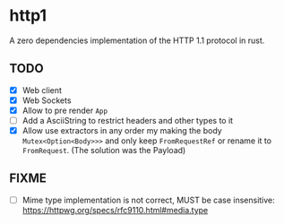 # http1

A zero dependencies implementation of the HTTP 1.1 protocol in rust.

## TODO

- [x] Web client
- [x] Web Sockets
- [x] Allow to pre render `App`
- [ ] Add a AsciiString to restrict headers and other types to it
- [x] Allow use extractors in any order my making the body `Mutex<Option<Body>>>` and only keep `FromRequestRef` or rename it to `FromRequest`. (The solution was the Payload)

## FIXME

- [ ] Mime type implementation is not correct, MUST be case insensitive: <https://httpwg.org/specs/rfc9110.html#media.type>
